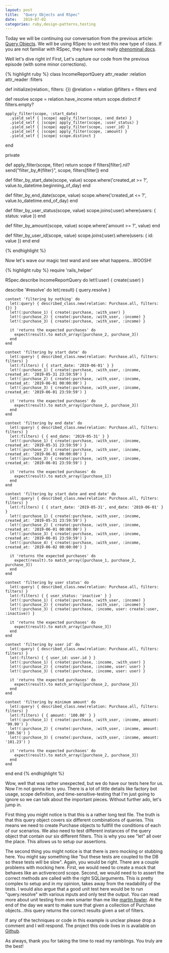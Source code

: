 ```yaml
---
layout: post
title:  "Query Objects and RSpec"
date:   2019-07-02
categories: ruby,design-patterns,testing
---
```


Today we will be continuing our conversation from the previous article: [Query Objects](https://caseyprovost.com/2019/7-days-of-design-patterns-part-5/). We will be using RSpec to unit test this new type of class. If you are not familiar with RSpec, they have some really [phenominal docs](https://relishapp.com/rspec).

Well let's dive right in! First, Let's capture our code from the previous episode (with some minor corrections).

{% highlight ruby %}
class IncomeReportQuery
  attr_reader :relation
  attr_reader :filters

  def initialize(relation:, filters: {})
    @relation = relation
    @filters = filters
  end

  def resolve
    scope = relation.have_income
    return scope.distinct if filters.empty?

    apply_filter(scope, :start_date)
      .yield_self { |scope| apply_filter(scope, :end_date) }
      .yield_self { |scope| apply_filter(scope, :user_status) }
      .yield_self { |scope| apply_filter(scope, :user_id) }
      .yield_self { |scope| apply_filter(scope, :amount) }
      .yield_self { |scope| scope.distinct }
  end

  private

  def apply_filter(scope, filter)
    return scope if filters[filter].nil?
    send("filter_by_#{filter}", scope, filters[filter])
  end

  def filter_by_start_date(scope, value)
    scope.where('created_at >= ?', value.to_datetime.beginning_of_day)
  end

  def filter_by_end_date(scope, value)
    scope.where('created_at <= ?', value.to_datetime.end_of_day)
  end

  def filter_by_user_status(scope, value)
    scope.joins(:user).where(users: { status: value })
  end

  def filter_by_amount(scope, value)
    scope.where('amount >= ?', value)
  end

  def filter_by_user_id(scope, value)
    scope.joins(:user).where(users: { id: value })
  end
end

{% endhighlight %}

Now let's wave our magic test wand and see what happens...WOOSH!

{% highlight ruby %}
require 'rails_helper'

RSpec.describe IncomeReportQuery do
  let!(:user) { create(:user) }

  describe '#resolve' do
    let(:result) { query.resolve }

    context 'filtering by nothing' do
      let(:query) { described_class.new(relation: Purchase.all, filters: {}) }
      let!(:purchase_1) { create(:purchase, :with_user) }
      let!(:purchase_2) { create(:purchase, :with_user, :income) }
      let!(:purchase_3) { create(:purchase, :with_user, :income) }

      it 'returns the expected purchases' do
        expect(result).to match_array([purchase_2, purchase_3])
      end
    end

    context 'filtering by start date' do
      let(:query) { described_class.new(relation: Purchase.all, filters: filters) }
      let(:filters) { { start_date: '2019-06-01' } }
      let!(:purchase_1) { create(:purchase, :with_user, :income, created_at: '2019-05-31 23:59:59') }
      let!(:purchase_2) { create(:purchase, :with_user, :income, created_at: '2019-06-01 00:00:00') }
      let!(:purchase_3) { create(:purchase, :with_user, :income, created_at: '2019-06-01 23:59:59') }

      it 'returns the expected purchases' do
        expect(result).to match_array([purchase_2, purchase_3])
      end
    end

    context 'filtering by end date' do
      let(:query) { described_class.new(relation: Purchase.all, filters: filters) }
      let(:filters) { { end_date: '2019-05-31' } }
      let!(:purchase_1) { create(:purchase, :with_user, :income, created_at: '2019-05-31 23:59:59') }
      let!(:purchase_2) { create(:purchase, :with_user, :income, created_at: '2019-06-01 00:00:00') }
      let!(:purchase_3) { create(:purchase, :with_user, :income, created_at: '2019-06-01 23:59:59') }

      it 'returns the expected purchases' do
        expect(result).to match_array([purchase_1])
      end
    end

    context 'filtering by start date and end date' do
      let(:query) { described_class.new(relation: Purchase.all, filters: filters) }
      let(:filters) { { start_date: '2019-05-31', end_date: '2019-06-01' } }
      let!(:purchase_1) { create(:purchase, :with_user, :income, created_at: '2019-05-31 23:59:59') }
      let!(:purchase_2) { create(:purchase, :with_user, :income, created_at: '2019-06-01 00:00:00') }
      let!(:purchase_3) { create(:purchase, :with_user, :income, created_at: '2019-06-01 23:59:59') }
      let!(:purchase_4) { create(:purchase, :with_user, :income, created_at: '2019-06-02 00:00:00') }

      it 'returns the expected purchases' do
        expect(result).to match_array([purchase_1, purchase_2, purchase_3])
      end
    end

    context 'filtering by user status' do
      let(:query) { described_class.new(relation: Purchase.all, filters: filters) }
      let(:filters) { { user_status: 'inactive' } }
      let!(:purchase_1) { create(:purchase, :with_user, :income) }
      let!(:purchase_2) { create(:purchase, :with_user, :income) }
      let!(:purchase_3) { create(:purchase, :income, user: create(:user, :inactive)) }

      it 'returns the expected purchases' do
        expect(result).to match_array([purchase_3])
      end
    end

    context 'filtering by user id' do
      let(:query) { described_class.new(relation: Purchase.all, filters: filters) }
      let(:filters) { { user_id: user.id } }
      let!(:purchase_1) { create(:purchase, :income, :with_user) }
      let!(:purchase_2) { create(:purchase, :income, user: user) }
      let!(:purchase_3) { create(:purchase, :income, user: user) }

      it 'returns the expected purchases' do
        expect(result).to match_array([purchase_2, purchase_3])
      end
    end

    context 'filtering by minimum amount' do
      let(:query) { described_class.new(relation: Purchase.all, filters: filters) }
      let(:filters) { { amount: '100.00' } }
      let!(:purchase_1) { create(:purchase, :with_user, :income, amount: '99.99') }
      let!(:purchase_2) { create(:purchase, :with_user, :income, amount: '100.56') }
      let!(:purchase_3) { create(:purchase, :with_user, :income, amount: '101.23') }

      it 'returns the expected purchases' do
        expect(result).to match_array([purchase_2, purchase_3])
      end
    end
  end
end
{% endhighlight %}

Wow, well that was rather unexpected, but we do have our tests here for us. Now I'm not gonna lie to you. There is a lot of little details like factory bot usage, scope definition, and time-sensitive-testing that I'm just going to ignore so we can talk about the important pieces. Without further ado, let's jump in.

First thing you might notice is that this is a rather long test file. The truth is that this query object covers six different combinations of queries. This means we need to create Purchase objects to fullfill the conditions of each of our scenarios. We also need to test different instances of the query object that contain our six different filters. This is why you see "let" all over the place. This allows us to setup our assertions.

The second thing you might notice is that there is zero mocking or stubbing here. You might say something like "but these tests are coupled to the DB so these tests will be slow". Again, you would be right. There are a couple problems with mocking here. First, we would need to create a mock that behaves like an activerecord scope. Second, we would need to to assert the correct methods are called with the right SQL/arguments. This is pretty complex to setup and in my opinion, takes away from the readability of the tests. I would also argue that a good unit test here would be to run "query.resolve" with various inputs and only test the output. You can read more about unit testing from men smarter than me like [martin fowler](https://www.martinfowler.com/bliki/UnitTest.html). At the end of the day we want to make sure that given a collection of Purchase objects...this query returns the correct results given a set of filters.

If any of the techniques or code in this example is unclear please drop a comment and I will respond. The project this code lives in is available on [Github](https://github.com/caseyprovost/query-object-example).

As always, thank you for taking the time to read my ramblings. You truly are the best!
